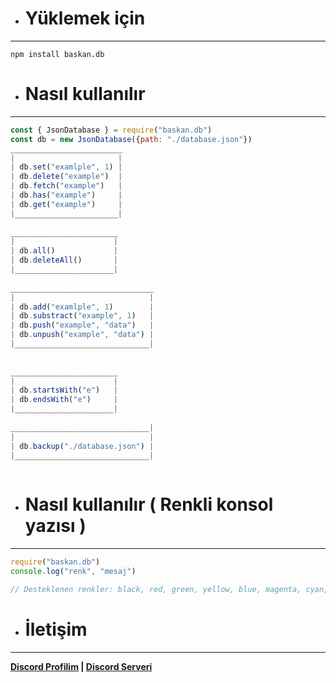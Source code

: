 - # Yüklemek için
___
```
npm install baskan.db
```

- # Nasıl kullanılır
___
```javascript
const { JsonDatabase } = require("baskan.db")
const db = new JsonDatabase({path: "./database.json"})
_________________________
|                       |        
| db.set("examlple", 1) |
| db.delete("example")  |
| db.fetch("example")   |
| db.has("example")     |
| db.get("example")     |
|_______________________|
  
________________________
|                      |
| db.all()             |
| db.deleteAll()       |
|______________________|
  
________________________________
|                              |        
| db.add("examlple", 1)        |
| db.substract("example", 1)   |
| db.push("example", "data")   |
| db.unpush("example", "data") |
|______________________________|
  
  
________________________
|                      |
| db.startsWith("e")   |
| db.endsWith("e")     |
|______________________|
  
_______________________________|
|                              |
| db.backup("./database.json") |
|______________________________|
  
```

- # Nasıl kullanılır ( Renkli konsol yazısı ) 
___
```javascript
require("baskan.db")
console.log("renk", "mesaj")

// Desteklenen renkler: black, red, green, yellow, blue, magenta, cyan, white
```

- # İletişim
___
**[Discord Profilim](https://discord.com/users/873182701061021696) | [Discord Serveri](https://discord.com/invite/Mr8Dp2Bwk2)**
